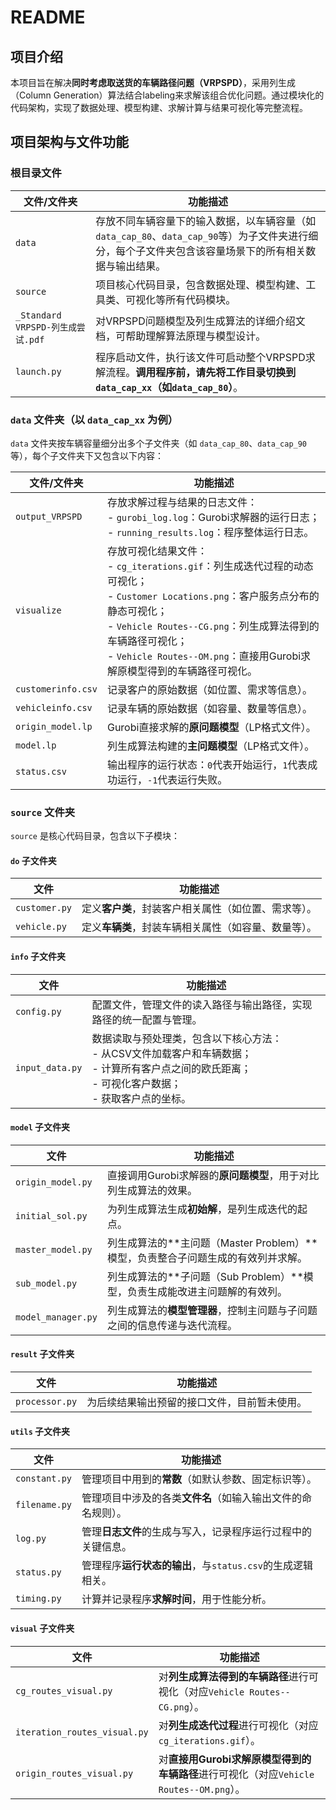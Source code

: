 # README

## 项目介绍
本项目旨在解决**同时考虑取送货的车辆路径问题（VRPSPD）**，采用列生成（Column Generation）算法结合labeling来求解该组合优化问题。通过模块化的代码架构，实现了数据处理、模型构建、求解计算与结果可视化等完整流程。

## 项目架构与文件功能

### 根目录文件
| 文件/文件夹 | 功能描述 |
| --- | --- |
| `data` | 存放不同车辆容量下的输入数据，以车辆容量（如`data_cap_80`、`data_cap_90`等）为子文件夹进行细分，每个子文件夹包含该容量场景下的所有相关数据与输出结果。 |
| `source` | 项目核心代码目录，包含数据处理、模型构建、工具类、可视化等所有代码模块。 |
| `_Standard VRPSPD-列生成尝试.pdf` | 对VRPSPD问题模型及列生成算法的详细介绍文档，可帮助理解算法原理与模型设计。 |
| `launch.py` | 程序启动文件，执行该文件可启动整个VRPSPD求解流程。**调用程序前，请先将工作目录切换到`data_cap_xx`（如`data_cap_80`）**。 |

### `data` 文件夹（以 `data_cap_xx` 为例）
`data` 文件夹按车辆容量细分出多个子文件夹（如 `data_cap_80`、`data_cap_90` 等），每个子文件夹下又包含以下内容：

| 文件/文件夹 | 功能描述 |
| --- | --- |
| `output_VRPSPD` | 存放求解过程与结果的日志文件：<br>- `gurobi_log.log`：Gurobi求解器的运行日志；<br>- `running_results.log`：程序整体运行日志。 |
| `visualize` | 存放可视化结果文件：<br>- `cg_iterations.gif`：列生成迭代过程的动态可视化；<br>- `Customer Locations.png`：客户服务点分布的静态可视化；<br>- `Vehicle Routes--CG.png`：列生成算法得到的车辆路径可视化；<br>- `Vehicle Routes--OM.png`：直接用Gurobi求解原模型得到的车辆路径可视化。 |
| `customerinfo.csv` | 记录客户的原始数据（如位置、需求等信息）。 |
| `vehicleinfo.csv` | 记录车辆的原始数据（如容量、数量等信息）。 |
| `origin_model.lp` | Gurobi直接求解的**原问题模型**（LP格式文件）。 |
| `model.lp` | 列生成算法构建的**主问题模型**（LP格式文件）。 |
| `status.csv` | 输出程序的运行状态：`0`代表开始运行，`1`代表成功运行，`-1`代表运行失败。 |

### `source` 文件夹
`source` 是核心代码目录，包含以下子模块：

#### `do` 子文件夹
| 文件 | 功能描述 |
| --- | --- |
| `customer.py` | 定义**客户类**，封装客户相关属性（如位置、需求等）。 |
| `vehicle.py` | 定义**车辆类**，封装车辆相关属性（如容量、数量等）。 |

#### `info` 子文件夹
| 文件 | 功能描述 |
| --- | --- |
| `config.py` | 配置文件，管理文件的读入路径与输出路径，实现路径的统一配置与管理。 |
| `input_data.py` | 数据读取与预处理类，包含以下核心方法：<br>- 从CSV文件加载客户和车辆数据；<br>- 计算所有客户点之间的欧氏距离；<br>- 可视化客户数据；<br>- 获取客户点的坐标。 |

#### `model` 子文件夹
| 文件 | 功能描述 |
| --- | --- |
| `origin_model.py` | 直接调用Gurobi求解器的**原问题模型**，用于对比列生成算法的效果。 |
| `initial_sol.py` | 为列生成算法生成**初始解**，是列生成迭代的起点。 |
| `master_model.py` | 列生成算法的**主问题（Master Problem）**模型，负责整合子问题生成的有效列并求解。 |
| `sub_model.py` | 列生成算法的**子问题（Sub Problem）**模型，负责生成能改进主问题解的有效列。 |
| `model_manager.py` | 列生成算法的**模型管理器**，控制主问题与子问题之间的信息传递与迭代流程。 |

#### `result` 子文件夹
| 文件 | 功能描述 |
| --- | --- |
| `processor.py` | 为后续结果输出预留的接口文件，目前暂未使用。 |

#### `utils` 子文件夹
| 文件 | 功能描述 |
| --- | --- |
| `constant.py` | 管理项目中用到的**常数**（如默认参数、固定标识等）。 |
| `filename.py` | 管理项目中涉及的各类**文件名**（如输入输出文件的命名规则）。 |
| `log.py` | 管理**日志文件**的生成与写入，记录程序运行过程中的关键信息。 |
| `status.py` | 管理程序**运行状态的输出**，与`status.csv`的生成逻辑相关。 |
| `timing.py` | 计算并记录程序**求解时间**，用于性能分析。 |

#### `visual` 子文件夹
| 文件 | 功能描述 |
| --- | --- |
| `cg_routes_visual.py` | 对**列生成算法得到的车辆路径**进行可视化（对应`Vehicle Routes--CG.png`）。 |
| `iteration_routes_visual.py` | 对**列生成迭代过程**进行可视化（对应`cg_iterations.gif`）。 |
| `origin_routes_visual.py` | 对**直接用Gurobi求解原模型得到的车辆路径**进行可视化（对应`Vehicle Routes--OM.png`）。 |
